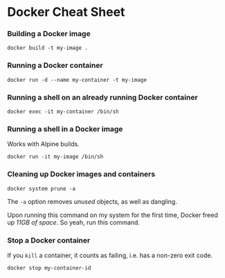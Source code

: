 # Docker Cheat Sheet

### Building a Docker image
```
docker build -t my-image .
```

### Running a Docker container
```
docker run -d --name my-container -t my-image
```

### Running a shell on an already running Docker container
```
docker exec -it my-container /bin/sh
```

### Running a shell in a Docker image
Works with Alpine builds.
```
docker run -it my-image /bin/sh
```

### Cleaning up Docker images and containers
```
docker system prune -a
```
The `-a` option removes _unused_ objects, as well as dangling.

Upon running this command on my system for the first time, Docker freed up _11GB of space_. So yeah, run this command.

### Stop a Docker container

If you `kill` a container, it counts as failing, i.e. has a non-zero exit code.

```
docker stop my-container-id
```
